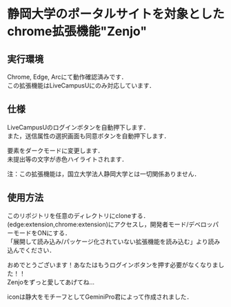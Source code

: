 # 静岡大学のポータルサイトを対象としたchrome拡張機能"Zenjo"

## 実行環境
Chrome, Edge, Arcにて動作確認済みです．  
この拡張機能はLiveCampusUにのみ対応しています．

## 仕様
LiveCampusUのログインボタンを自動押下します．  
また，送信属性の選択画面も同意ボタンを自動押下します．  

要素をダークモードに変更します．  
未提出等の文字が赤色ハイライトされます．  

注：この拡張機能は，国立大学法人静岡大学とは一切関係ありません．  

## 使用方法
このリポジトリを任意のディレクトリにcloneする．  
(edge:extension,chrome:extension)にアクセスし，開発者モード/デベロッパーモードをONにする．  
「展開して読み込み/パッケージ化されていない拡張機能を読み込む」より読み込んでください．  
  
おめでとうございます！あなたはもうログインボタンを押す必要がなくなりました！！  
Zenjoをずっと愛してあげてね...  

iconは静大をモチーフとしてGeminiPro君によって作成されました．
